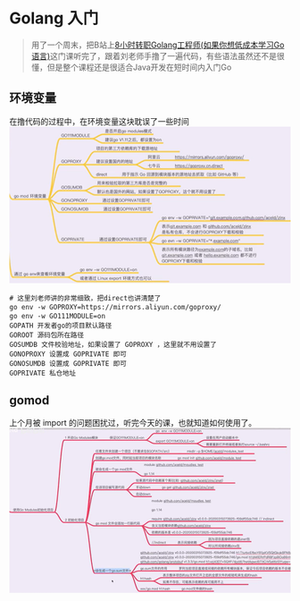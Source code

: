# Golang 入门
> 用了一个周末，把B站上[8小时转职Golang工程师(如果你想低成本学习Go语言)](https://www.bilibili.com/video/BV1gf4y1r79E?p=1)这门课听完了，跟着刘老师手撸了一遍代码，有些语法虽然还不是很懂，但是整个课程还是很适合Java开发在短时间内入门Go

## 环境变量
在撸代码的过程中，在环境变量这块耽误了一些时间
![](docs/gomod_env.png)
```
# 这里刘老师讲的非常细致，把direct也讲清楚了
go env -w GOPROXY=https://mirrors.aliyun.com/goproxy/
go env -w GO111MODULE=on
GOPATH 开发者go的项目默认路径
GOROOT 源码包所在路径
GOSUMDB 文件校验地址，如果设置了 GOPROXY ，这里就不用设置了
GONOPROXY 设置成 GOPRIVATE 即可
GONOSUMDB 设置成 GOPRIVATE 即可
GOPRIVATE 私仓地址
```

## gomod
上个月被 import 的问题困扰过，听完今天的课，也就知道如何使用了。
![](docs/gomod_init.png)
